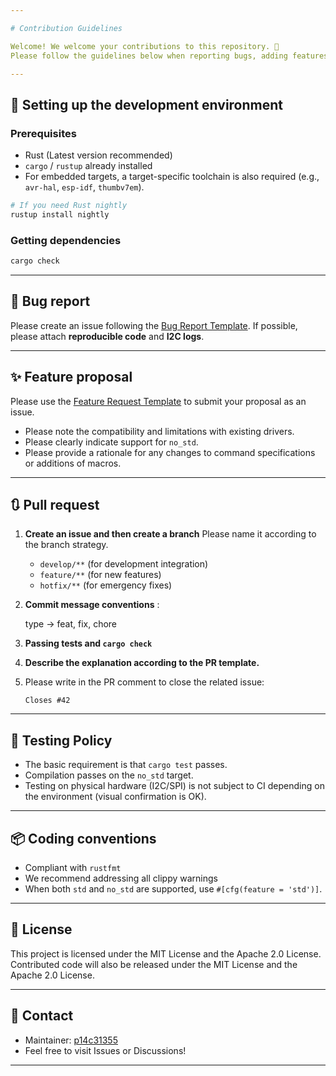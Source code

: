 ```yaml
---

# Contribution Guidelines

Welcome! We welcome your contributions to this repository. 🙌
Please follow the guidelines below when reporting bugs, adding features, or making improvements.

---
```


## 🔧 Setting up the development environment

### Prerequisites

- Rust (Latest version recommended)
- `cargo` / `rustup` already installed
- For embedded targets, a target-specific toolchain is also required (e.g., `avr-hal`, `esp-idf`, `thumbv7em`).

```sh
# If you need Rust nightly
rustup install nightly
```

### Getting dependencies

```sh
cargo check
```

---

## 🐛 Bug report

Please create an issue following the [Bug Report Template](.github/ISSUE_TEMPLATE/bug_report.md).
If possible, please attach **reproducible code** and **I2C logs**.

---

## ✨ Feature proposal

Please use the [Feature Request Template](.github/ISSUE_TEMPLATE/feature_request.md) to submit your proposal as an issue.

* Please note the compatibility and limitations with existing drivers.
* Please clearly indicate support for `no_std`.
* Please provide a rationale for any changes to command specifications or additions of macros.

---

## 🔃 Pull request

1. **Create an issue and then create a branch**
   Please name it according to the branch strategy.
   - `develop/**` (for development integration)  
   - `feature/**` (for new features)  
   - `hotfix/**` (for emergency fixes)

2. **Commit message conventions**
   <type>: <short summary>
   <optional longer description>

   type -> feat, fix, chore

3. **Passing tests and `cargo check`**

4. **Describe the explanation according to the PR template.**

5. Please write in the PR comment to close the related issue:

   ```text
   Closes #42
   ```

---

## 🧪 Testing Policy

* The basic requirement is that `cargo test` passes.
* Compilation passes on the `no_std` target.
* Testing on physical hardware (I2C/SPI) is not subject to CI depending on the environment (visual confirmation is OK).

---

## 📦 Coding conventions

* Compliant with `rustfmt`
* We recommend addressing all clippy warnings
* When both `std` and `no_std` are supported, use `#[cfg(feature = 'std')]`.

---

## 🤝 License

This project is licensed under the MIT License and the Apache 2.0 License.
Contributed code will also be released under the MIT License and the Apache 2.0 License.

---

## 💬 Contact

* Maintainer: [p14c31355](https://github.com/p14c31355)
* Feel free to visit Issues or Discussions!

---